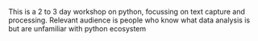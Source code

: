 This is a 2 to 3 day workshop on python, focussing on text capture and processing. Relevant audience is people who know what data analysis is but are unfamiliar with python ecosystem
